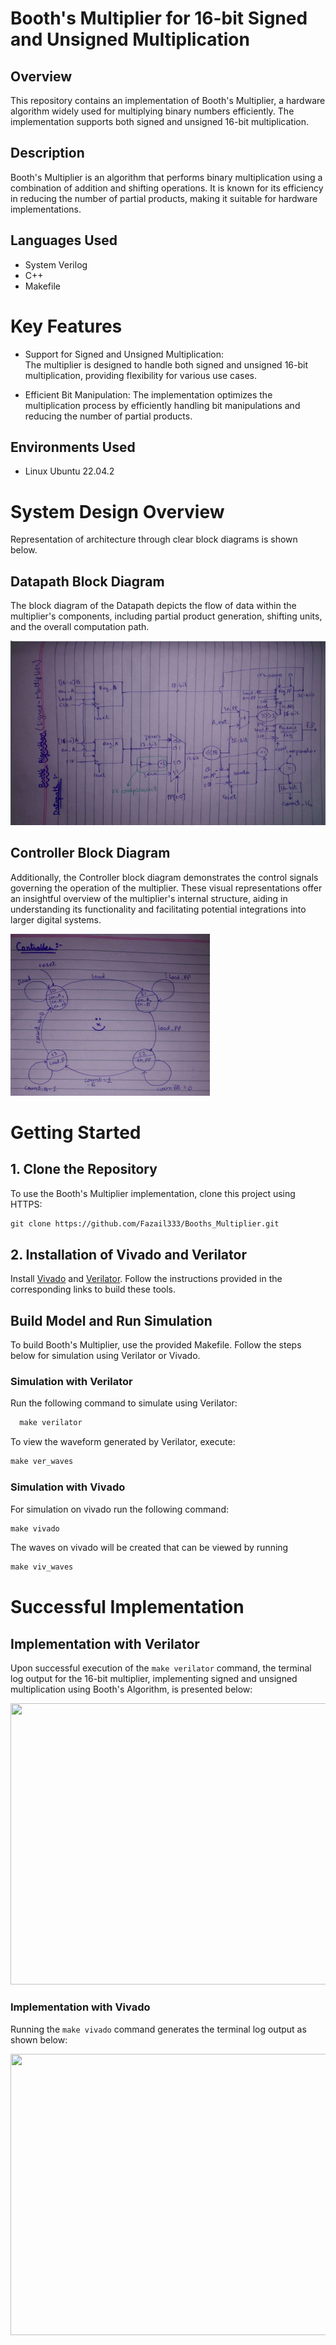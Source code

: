 # Booth's Multiplier for 16-bit Signed and Unsigned Multiplication

## Overview
  This repository contains an implementation of Booth's Multiplier, a hardware algorithm widely used for multiplying binary numbers efficiently. The implementation supports both signed and unsigned 16-bit multiplication.


## Description

  Booth's Multiplier is an algorithm that performs binary multiplication using a combination of addition and shifting operations. It is known for its efficiency in reducing the number of partial products, making it suitable for hardware implementations.

## Languages Used
  * System Verilog
  * C++
  * Makefile 

# Key Features

  * Support for Signed and Unsigned Multiplication:  
    The multiplier is designed to handle both signed and unsigned 16-bit multiplication, providing flexibility for various use cases.

  * Efficient Bit Manipulation: 
    The implementation optimizes the multiplication process by efficiently handling bit manipulations and reducing the number of partial products.


## Environments Used

  * Linux Ubuntu 22.04.2

# System Design Overview

  Representation of architecture through clear block diagrams is shown below.

## Datapath Block Diagram

The block diagram of the Datapath depicts the flow of data within the multiplier's components, including partial product generation, shifting units, and the overall computation path.

 ![Datapath](./docs/Datapath.png)

## Controller Block Diagram

Additionally, the Controller block diagram demonstrates the control signals governing the operation of the multiplier. These visual representations offer an insightful overview of the multiplier's internal structure, aiding in understanding its functionality and facilitating potential integrations into larger digital systems.

 ![Controller](./docs/Controller.png)


# Getting Started

## 1. Clone the Repository
       
To use the Booth's Multiplier implementation, clone this project using HTTPS:

 ```markdown
 git clone https://github.com/Fazail333/Booths_Multiplier.git
```

## 2. Installation of Vivado and Verilator 

Install [Vivado](https://github.com/ALI11-2000/Vivado-Installation) and [Verilator](https://verilator.org/guide/latest/install.html). Follow the instructions provided in the corresponding links to build these tools.

## Build Model and Run Simulation

To build Booth's Multiplier, use the provided Makefile. Follow the steps below for simulation using Verilator or Vivado.

### Simulation with Verilator
Run the following command to simulate using Verilator:

```markdown
  make verilator
```


To view the waveform generated by Verilator, execute:

```markdown
make ver_waves
 ```
### Simulation with Vivado
For simulation on vivado run the following command:

```markdown
make vivado
```

The waves on vivado will be created that can be viewed by running

```markdown
make viv_waves
``` 

# Successful Implementation

## Implementation with Verilator

Upon successful execution of the `make verilator` command, the terminal log output for the 16-bit multiplier, implementing signed and unsigned multiplication using Booth's Algorithm, is presented below:

<img src="Verilator_implementation.png" width="600" height="450" />

### Implementation with Vivado

Running the `make vivado` command generates the terminal log output as shown below:

<img src="Vivado_implementation.png" width="600" height="450" />

